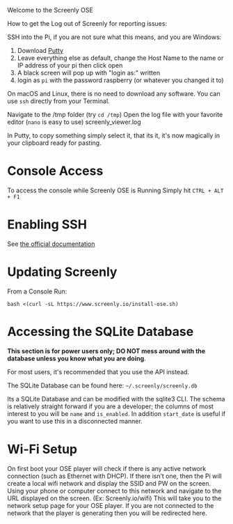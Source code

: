 Welcome to the Screenly OSE

How to get the Log out of Screenly for reporting issues:

SSH into the Pi, if you are not sure what this means, and you are Windows:

1. Download [Putty](http://www.chiark.greenend.org.uk/~sgtatham/putty/)
2. Leave everything else as default, change the Host Name to the name or IP address of your pi then click open
3. A black screen will pop up with "login as:" written
4. login as `pi` with the password raspberry (or whatever you changed it to)

On macOS and Linux, there is no need to download any software. You can use `ssh` directly from your Terminal.

Navigate to the /tmp folder (try `cd /tmp`)
Open the log file with your favorite editor (`nano` is easy to use) screenly_viewer.log

In Putty, to copy something simply select it, that its it, it's now magically in your clipboard ready for pasting.

# Console Access
To access the console while Screenly OSE is Running Simply hit `CTRL + ALT + F1`

# Enabling SSH

See [the official documentation](https://www.raspberrypi.org/documentation/remote-access/ssh/)

# Updating Screenly
From a Console Run:

`bash <(curl -sL https://www.screenly.io/install-ose.sh)`

# Accessing the SQLite Database

**This section is for power users only; DO NOT mess around with the database unless you know what you are doing**.

For most users, it's recommended that you use the API instead.

The SQLite Database can be found here: `~/.screenly/screenly.db`

Its a SQLite Database and can be modified with the sqlite3 CLI. The schema is relatively straight forward if you are a developer; the columns of most interest to you will be `name` and `is_enabled`. In addition `start_date` is useful if you want to use this in a disconnected manner.

# Wi-Fi Setup

On first boot your OSE player will check if there is any active network connection (such as Ethernet with DHCP). If there isn’t one, then the Pi will create a local wifi network and display the SSID and PW on the screen. Using your phone or computer connect to this network and navigate to the URL displayed on the screen. (Ex: Screenly.io/wifi)  This will take you to the network setup page for your OSE player. If you are not connected to the network that the player is generating then you will be redirected here.
